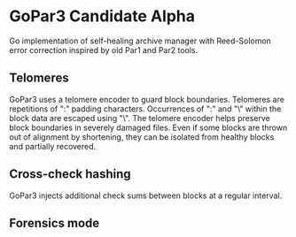 # GoPar3 Candidate Alpha

Go implementation of self-healing archive manager with Reed-Solomon error correction inspired by old Par1 and Par2 tools.

## Telomeres

GoPar3 uses a telomere encoder to guard block boundaries. Telomeres are repetitions of ":" padding characters. Occurrences of ":" and "\\" within the block data are escaped using "\\". The telomere encoder helps preserve block boundaries in severely damaged files. Even if some blocks are thrown out of alignment by shortening, they can be isolated from healthy blocks and partially recovered.

## Cross-check hashing

GoPar3 injects additional check sums between blocks at a regular interval.

## Forensics mode
